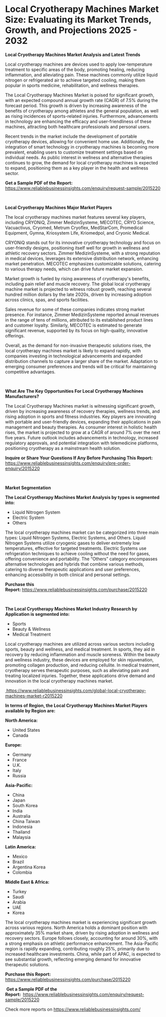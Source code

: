 <p><h1>Local Cryotherapy Machines Market Size: Evaluating its Market Trends, Growth, and Projections 2025 - 2032</h1></p><p><strong>Local Cryotherapy Machines Market Analysis and Latest Trends</strong></p>
<p><p>Local cryotherapy machines are devices used to apply low-temperature treatment to specific areas of the body, promoting healing, reducing inflammation, and alleviating pain. These machines commonly utilize liquid nitrogen or refrigerated air to achieve targeted cooling, making them popular in sports medicine, rehabilitation, and wellness therapies.</p><p>The Local Cryotherapy Machines Market is poised for significant growth, with an expected compound annual growth rate (CAGR) of 7.5% during the forecast period. This growth is driven by increasing awareness of the benefits of cryotherapy among athletes and the general population, as well as rising incidences of sports-related injuries. Furthermore, advancements in technology are enhancing the efficacy and user-friendliness of these machines, attracting both healthcare professionals and personal users.</p><p>Recent trends in the market include the development of portable cryotherapy devices, allowing for convenient home use. Additionally, the integration of smart technology in cryotherapy machines is becoming more prevalent, enabling users to customize treatment settings based on individual needs. As public interest in wellness and alternative therapies continues to grow, the demand for local cryotherapy machines is expected to expand, positioning them as a key player in the health and wellness sector.</p></p>
<p><strong>Get a Sample PDF of the Report:&nbsp;</strong> <a href="https://www.reliablebusinessinsights.com/enquiry/request-sample/2015220?utm_campaign=1119&utm_medium=2&utm_source=Github&utm_content=ia&utm_term=17012025&utm_id=local-cryotherapy-machines">https://www.reliablebusinessinsights.com/enquiry/request-sample/2015220</a></p>
<p>&nbsp;</p>
<p><strong>Local Cryotherapy Machines Major Market Players</strong></p>
<p><p>The local cryotherapy machines market features several key players, including CRYONiQ, Zimmer MedizinSysteme, MECOTEC, CRYO Science, Vacuactivus, Cryomed, Metrum Cryoflex, MedStarCom, Promedical Equipment, Gymna, Kriosystem Life, Kriomedpol, and Cryonic Medical. </p><p>CRYONiQ stands out for its innovative cryotherapy technology and focus on user-friendly designs, positioning itself well for growth in wellness and athletic recovery sectors. Zimmer MedizinSysteme, with a strong reputation in medical devices, leverages its extensive distribution network, enhancing market penetration. MECOTEC emphasizes customizable solutions, catering to various therapy needs, which can drive future market expansion.</p><p>Market growth is fueled by rising awareness of cryotherapy's benefits, including pain relief and muscle recovery. The global local cryotherapy machine market is projected to witness robust growth, reaching several hundred million dollars by the late 2020s, driven by increasing adoption across clinics, spas, and sports facilities.</p><p>Sales revenue for some of these companies indicates strong market presence. For instance, Zimmer MedizinSysteme reported annual revenues in the range of tens of millions, attributed to its established product lines and customer loyalty. Similarly, MECOTEC is estimated to generate significant revenue, supported by its focus on high-quality, innovative offerings.</p><p>Overall, as the demand for non-invasive therapeutic solutions rises, the local cryotherapy machines market is likely to expand rapidly, with companies investing in technological advancements and expanded distribution channels to capture a larger share of the market. Adaptation to emerging consumer preferences and trends will be critical for maintaining competitive advantages.</p></p>
<p>&nbsp;</p>
<p><strong>What Are The Key Opportunities For Local Cryotherapy Machines Manufacturers?</strong></p>
<p><p>The Local Cryotherapy Machines market is witnessing significant growth, driven by increasing awareness of recovery therapies, wellness trends, and rising adoption in sports and fitness industries. Key players are innovating with portable and user-friendly devices, expanding their applications in pain management and beauty therapies. As consumer interest in holistic health rises, the market is projected to grow at a CAGR of around 7% over the next five years. Future outlook includes advancements in technology, increased regulatory approvals, and potential integration with telemedicine platforms, positioning cryotherapy as a mainstream health solution.</p></p>
<p><strong>Inquire or Share Your Questions If Any Before Purchasing This Report:</strong> <a href="https://www.reliablebusinessinsights.com/enquiry/pre-order-enquiry/2015220?utm_campaign=1119&utm_medium=2&utm_source=Github&utm_content=ia&utm_term=17012025&utm_id=local-cryotherapy-machines">https://www.reliablebusinessinsights.com/enquiry/pre-order-enquiry/2015220</a></p>
<p>&nbsp;</p>
<p><strong>Market Segmentation</strong></p>
<p><strong>The Local Cryotherapy Machines Market Analysis by types is segmented into:</strong></p>
<p><ul><li>Liquid Nitrogen System</li><li>Electric System</li><li>Others</li></ul></p>
<p><p>The local cryotherapy machines market can be categorized into three main types: Liquid Nitrogen Systems, Electric Systems, and Others. Liquid Nitrogen Systems utilize cryogenic gases to deliver extremely low temperatures, effective for targeted treatments. Electric Systems use refrigeration techniques to achieve cooling without the need for gases, offering convenience and portability. The “Others” category encompasses alternative technologies and hybrids that combine various methods, catering to diverse therapeutic applications and user preferences, enhancing accessibility in both clinical and personal settings.</p></p>
<p><strong>Purchase this Report:&nbsp;</strong><a href="https://www.reliablebusinessinsights.com/purchase/2015220?utm_campaign=1119&utm_medium=2&utm_source=Github&utm_content=ia&utm_term=17012025&utm_id=local-cryotherapy-machines">https://www.reliablebusinessinsights.com/purchase/2015220</a></p>
<p>&nbsp;</p>
<p><strong>The Local Cryotherapy Machines Market Industry Research by Application is segmented into:</strong></p>
<p><ul><li>Sports</li><li>Beauty & Wellness</li><li>Medical Treatment</li></ul></p>
<p><p>Local cryotherapy machines are utilized across various sectors including sports, beauty and wellness, and medical treatment. In sports, they aid in recovery by reducing inflammation and muscle soreness. Within the beauty and wellness industry, these devices are employed for skin rejuvenation, promoting collagen production, and reducing cellulite. In medical treatment, cryotherapy serves therapeutic purposes, such as alleviating pain and treating localized injuries. Together, these applications drive demand and innovation in the local cryotherapy machines market.</p></p>
<p><a href="https://www.reliablebusinessinsights.com/global-local-cryotherapy-machines-market-r2015220?utm_campaign=1119&utm_medium=2&utm_source=Github&utm_content=ia&utm_term=17012025&utm_id=local-cryotherapy-machines">&nbsp;https://www.reliablebusinessinsights.com/global-local-cryotherapy-machines-market-r2015220</a></p>
<p><strong>In terms of Region, the Local Cryotherapy Machines Market Players available by Region are:</strong></p>
<p>
    <p> <strong> North America: </strong>
        <ul>
            <li>United States</li>
            <li>Canada</li>
        </ul>
        </p> 
    <p> <strong> Europe: </strong>
        <ul>
            <li>Germany</li>
            <li>France</li>
            <li>U.K.</li>
            <li>Italy</li>
            <li>Russia</li>
        </ul>
        </p> 
    <p> <strong> Asia-Pacific: </strong>
        <ul>
            <li>China</li>
            <li>Japan</li>
            <li>South Korea</li>
            <li>India</li>
            <li>Australia</li>
            <li>China Taiwan</li>
            <li>Indonesia</li>
            <li>Thailand</li>
            <li>Malaysia</li>
        </ul>
        </p> 
    <p> <strong> Latin America: </strong>
        <ul>
            <li>Mexico</li>
            <li>Brazil</li>
            <li>Argentina Korea</li>
            <li>Colombia</li>
        </ul>
        </p> 
    <p> <strong> Middle East & Africa: </strong>
        <ul>
            <li>Turkey</li>
            <li>Saudi</li>
            <li>Arabia</li>
            <li>UAE</li>
            <li>Korea</li>
        </ul>
    </p>
    </p>
<p><p>The local cryotherapy machines market is experiencing significant growth across various regions. North America holds a dominant position with approximately 35% market share, driven by rising adoption in wellness and recovery sectors. Europe follows closely, accounting for around 30%, with a strong emphasis on athletic performance enhancement. The Asia-Pacific region is rapidly expanding, contributing roughly 25%, primarily due to increased healthcare investments. China, while part of APAC, is expected to see substantial growth, reflecting emerging demand for innovative therapeutic solutions.</p></p>
<p><strong>Purchase this Report: </strong><a href="https://www.reliablebusinessinsights.com/purchase/2015220?utm_campaign=1119&utm_medium=2&utm_source=Github&utm_content=ia&utm_term=17012025&utm_id=local-cryotherapy-machines">https://www.reliablebusinessinsights.com/purchase/2015220</a></p>
<p>&nbsp;<strong>Get a Sample PDF of the Report:&nbsp;&nbsp;</strong><a href="https://www.reliablebusinessinsights.com/enquiry/request-sample/2015220?utm_campaign=1119&utm_medium=2&utm_source=Github&utm_content=ia&utm_term=17012025&utm_id=local-cryotherapy-machines">https://www.reliablebusinessinsights.com/enquiry/request-sample/2015220</a></p>
<p><strong></strong></p>
<p>Check more reports on <a href="https://www.reliablebusinessinsights.com/?utm_campaign=1119&utm_medium=2&utm_source=Github&utm_content=ia&utm_term=17012025&utm_id=local-cryotherapy-machines">https://www.reliablebusinessinsights.com/</a></p>